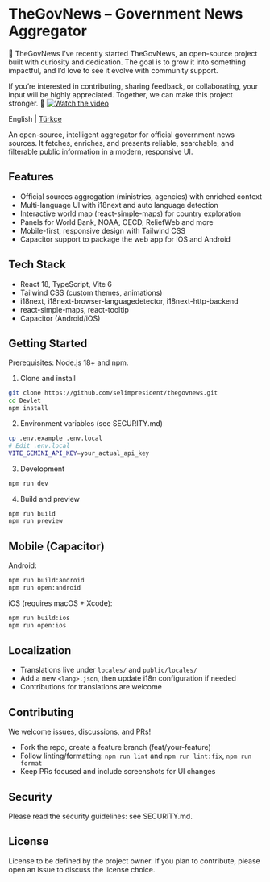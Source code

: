 # TheGovNews – Government News Aggregator

🔹 TheGovNews
I’ve recently started TheGovNews, an open-source project built with curiosity and dedication. The goal is to grow it into something impactful, and I’d love to see it evolve with community support.

If you’re interested in contributing, sharing feedback, or collaborating, your input will be highly appreciated. Together, we can make this project stronger. 🚀
[![Watch the video](https://img.youtube.com/vi/P-Xg2oNqc7I/maxresdefault.jpg)](https://www.youtube.com/watch?v=P-Xg2oNqc7I)

English | [Türkçe](README_tr.md)

An open-source, intelligent aggregator for official government news sources. It fetches, enriches, and presents reliable, searchable, and filterable public information in a modern, responsive UI.

## Features
- Official sources aggregation (ministries, agencies) with enriched context
- Multi-language UI with i18next and auto language detection
- Interactive world map (react-simple-maps) for country exploration
- Panels for World Bank, NOAA, OECD, ReliefWeb and more
- Mobile-first, responsive design with Tailwind CSS
- Capacitor support to package the web app for iOS and Android

## Tech Stack
- React 18, TypeScript, Vite 6
- Tailwind CSS (custom themes, animations)
- i18next, i18next-browser-languagedetector, i18next-http-backend
- react-simple-maps, react-tooltip
- Capacitor (Android/iOS)

## Getting Started
Prerequisites: Node.js 18+ and npm.

1) Clone and install
```bash
git clone https://github.com/selimpresident/thegovnews.git
cd Devlet
npm install
```

2) Environment variables (see SECURITY.md)
```bash
cp .env.example .env.local
# Edit .env.local
VITE_GEMINI_API_KEY=your_actual_api_key
```

3) Development
```bash
npm run dev
```

4) Build and preview
```bash
npm run build
npm run preview
```

## Mobile (Capacitor)
Android:
```bash
npm run build:android
npm run open:android
```

iOS (requires macOS + Xcode):
```bash
npm run build:ios
npm run open:ios
```

## Localization
- Translations live under `locales/` and `public/locales/`
- Add a new `<lang>.json`, then update i18n configuration if needed
- Contributions for translations are welcome

## Contributing
We welcome issues, discussions, and PRs!
- Fork the repo, create a feature branch (feat/your-feature)
- Follow linting/formatting: `npm run lint` and `npm run lint:fix`, `npm run format`
- Keep PRs focused and include screenshots for UI changes

## Security
Please read the security guidelines: see SECURITY.md.

## License
License to be defined by the project owner. If you plan to contribute, please open an issue to discuss the license choice.
